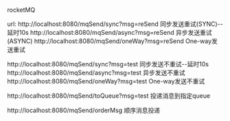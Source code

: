 rocketMQ

url:
http://localhost:8080/mqSend/sync?msg=reSend             同步发送重试(SYNC)--延时10s
http://localhost:8080/mqSend/async?msg=reSend            异步发送重试(ASYNC)
http://localhost:8080/mqSend/oneWay?msg=reSend           One-way发送重试

http://localhost:8080/mqSend/sync?msg=test               同步发送不重试--延时10s
http://localhost:8080/mqSend/async?msg=test              异步发送不重试
http://localhost:8080/mqSend/oneWay?msg=test             One-way发送不重试

http://localhost:8080/mqSend/toQueue?msg=test            投递消息到指定queue

http://localhost:8080/mqSend/orderMsg                    顺序消息投递